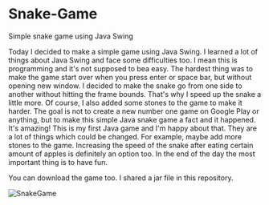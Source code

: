 # Snake-Game
Simple snake game using Java Swing

Today I decided to make a simple game using Java Swing. I learned a lot of things about Java Swing and face some difficulties too. 
I mean this is programming and it's not supposed to bea easy. The hardest thing was to make the game start over when you press enter or space bar, but without opening new window.
I decided to make the snake go from one side to another without hitting the frame bounds. That's why I speed up the snake a little more. Of course, 
I also added some stones to the game to make it harder. The goal is not to create a new number one game on Google Play or anything, but to make this simple Java snake game 
a fact and it happened. It's amazing! This is my first Java game and I'm happy about that. They are a lot of things which could be changed. For example, maybe add 
more stones to the game. Increasing the speed of the snake after eating certain amount of apples is definitely an option too. In the end of the day the most important 
thing is to have fun.

You can download the game too. I shared a jar file in this repository.




![SnakeGame](https://user-images.githubusercontent.com/95768526/152031242-759bc952-c198-4201-8ef4-43df5b5d8fb4.png)
